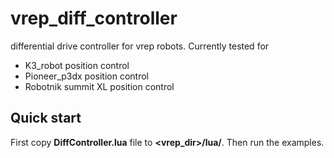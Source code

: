 # vrep_diff_controller

differential drive controller for vrep robots. Currently tested for 
* K3_robot position control 
* Pioneer_p3dx position control 
* Robotnik summit XL position control 


## Quick start 
First copy **DiffController.lua** file to **<vrep_dir>/lua/**.
Then run the examples. 
